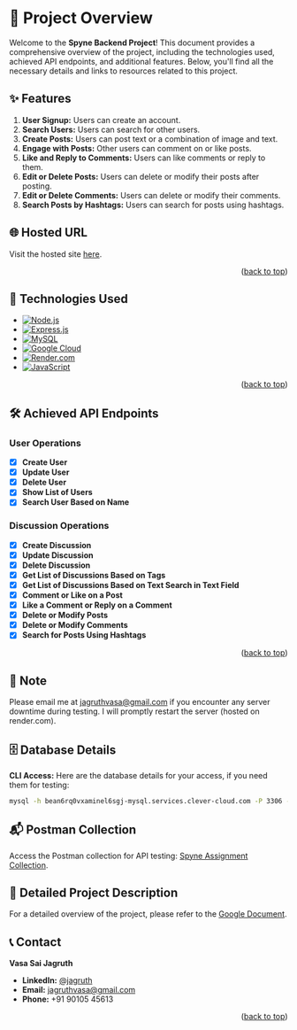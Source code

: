 <!-- GitHub User Info README -->
<a id="readme-top"></a>

# 📝 Project Overview

Welcome to the **Spyne Backend Project**! This document provides a comprehensive overview of the project, including the technologies used, achieved API endpoints, and additional features. Below, you'll find all the necessary details and links to resources related to this project.


## ✨ Features

1. **User Signup:** Users can create an account.
2. **Search Users:** Users can search for other users.
3. **Create Posts:** Users can post text or a combination of image and text.
4. **Engage with Posts:** Other users can comment on or like posts.
5. **Like and Reply to Comments:** Users can like comments or reply to them.
6. **Edit or Delete Posts:** Users can delete or modify their posts after posting.
7. **Edit or Delete Comments:** Users can delete or modify their comments.
8. **Search Posts by Hashtags:** Users can search for posts using hashtags.

## 🌐 Hosted URL

Visit the hosted site [here](https://spyne-backend-jagruthvasa.onrender.com/).

<p align="right">(<a href="#readme-top">back to top</a>)</p>


## 🚀 Technologies Used

- [![Node.js](https://img.shields.io/badge/Node.js-43853D?style=flat&logo=node.js&logoColor=white)](https://nodejs.org/)
- [![Express.js](https://img.shields.io/badge/Express.js-000000?style=flat&logo=express&logoColor=white)](https://expressjs.com/)
- [![MySQL](https://img.shields.io/badge/MySQL-4479A1?style=flat&logo=mysql&logoColor=white)](https://www.mysql.com/)
- [![Google Cloud](https://img.shields.io/badge/Google%20Cloud-4285F4?style=flat&logo=google-cloud&logoColor=white)](https://cloud.google.com/)
- [![Render.com](https://img.shields.io/badge/Render.com-333333?style=flat)](https://render.com/)
- [![JavaScript](https://img.shields.io/badge/JavaScript-F7DF1E?style=flat&logo=javascript&logoColor=black)](https://developer.mozilla.org/en-US/docs/Web/JavaScript)

<p align="right">(<a href="#readme-top">back to top</a>)</p>

## 🛠️ Achieved API Endpoints

### User Operations
- [x] **Create User**
- [x] **Update User**
- [x] **Delete User**
- [x] **Show List of Users**
- [x] **Search User Based on Name**

### Discussion Operations
- [x] **Create Discussion**
- [x] **Update Discussion**
- [x] **Delete Discussion**
- [x] **Get List of Discussions Based on Tags**
- [x] **Get List of Discussions Based on Text Search in Text Field**
- [x] **Comment or Like on a Post**
- [x] **Like a Comment or Reply on a Comment**
- [x] **Delete or Modify Posts**
- [x] **Delete or Modify Comments**
- [x] **Search for Posts Using Hashtags**

<p align="right">(<a href="#readme-top">back to top</a>)</p>

## 📝 Note

Please email me at [jagruthvasa@gmail.com](mailto:jagruthvasa@gmail.com) if you encounter any server downtime during testing. I will promptly restart the server (hosted on render.com).

## 🗄️ Database Details

**CLI Access:**
Here are the database details for your access, if you need them for testing:
```sh
mysql -h bean6rq0vxaminel6sgj-mysql.services.clever-cloud.com -P 3306 -u ud5nu0wbziuyozmi -p bean6rq0vxaminel6sgj
```

## 📬 Postman Collection

Access the Postman collection for API testing: [Spyne Assignment Collection](https://www.postman.com/aviation-architect-34779856/workspace/spyne-assignment-jagruth/collection/36467777-0c475115-fb75-45c4-991c-8f393cf26fd6?action=share&creator=36467777).

## 📄 Detailed Project Description

For a detailed overview of the project, please refer to the [Google Document](https://docs.google.com/document/d/1EoC0Aw8GZy-PU_Ck_HHQai9pRynQSER1FD5zpY6xePE/edit?usp=sharing).


<!-- CONTACT -->
## 📞 Contact

**Vasa Sai Jagruth**

- **LinkedIn:** [@jagruth](https://www.linkedin.com/in/jagruth/)
- **Email:** jagruthvasa@gmail.com
- **Phone:** +91 90105 45613

<p align="right">(<a href="#readme-top">back to top</a>)</p>
